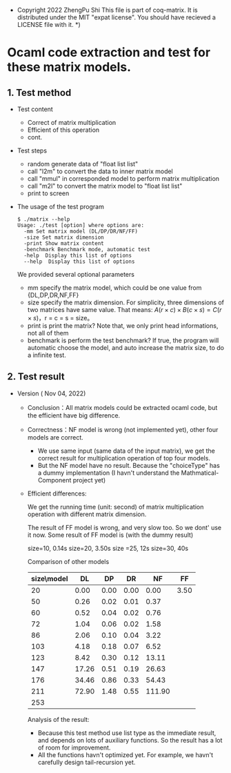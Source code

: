 * Copyright 2022 ZhengPu Shi
  This file is part of coq-matrix. It is distributed under the MIT
  "expat license". You should have recieved a LICENSE file with it. *)

# Ocaml code extraction and test for these matrix models.

## 1. Test method

* Test content

  * Correct of matrix multiplication
  * Efficient of this operation
  * cont.

* Test steps

  * random generate data of "float list list"
  * call "l2m" to convert the data to inner matrix model
  * call "mmul" in corresponded model to perform matrix multiplication
  * call "m2l" to convert the matrix model to "float list list"
  * print to screen

* The usage of the test program

  ```
  $ ./matrix --help
  Usage: ./test [option] where options are:
    -mm Set matrix model (DL/DP/DR/NF/FF)
    -size Set matrix dimension
    -print Show matrix content
    -benchmark Benchmark mode, automatic test
    -help  Display this list of options
    --help  Display this list of options
  ```
  
  We provided several optional parameters
  
  * mm          specify the matrix model, which could be one value from {DL,DP,DR,NF,FF}
  * size        specify the matrix dimension. For simplicity, three dimensions of two matrices have same value.
	That means: $A(r\times c) \times B(c\times s) = C (r\times s)$，r = c = s = size。
  * print       is print the matrix? Note that, we only print head informations, not all of them
  * benchmark   is perform the test benchmark? If true, the program will automatic choose the model, and auto increase the matrix size, to do a infinite test.


## 2. Test result

* Version ( Nov 04, 2022)

  * Conclusion：All matrix models could be extracted ocaml code, but the efficient have big difference.

  * Correctness：NF model is wrong (not implemented yet), other four models are correct.

    * We use same input (same data of the input matrix), we get the correct result for multiplication operation of top four models.
    * But the NF model have no result. Because the "choiceType" has a dummy implementation (I havn't understand the Mathmatical-Component project yet)

  * Efficient differences:

    We get the running time (unit: second) of matrix multiplication operation with different matrix dimension.

    The result of FF model is wrong, and very slow too. So we dont' use it now.
	Some result of FF model is (with the dummy result)

    size=10, 0.14s
    size=20, 3.50s
    size =25, 12s
    size=30, 40s

    Comparison of other models

    | size\model | DL    | DP   | DR   | NF     | FF   |
    | ---------- | ----- | ---- | ---- | ------ | ---- |
    | 20         | 0.00  | 0.00 | 0.00 | 0.00   | 3.50 |
    | 50         | 0.26  | 0.02 | 0.01 | 0.37   |      |
    | 60         | 0.52  | 0.04 | 0.02 | 0.76   |      |
    | 72         | 1.04  | 0.06 | 0.02 | 1.58   |      |
    | 86         | 2.06  | 0.10 | 0.04 | 3.22   |      |
    | 103        | 4.18  | 0.18 | 0.07 | 6.52   |      |
    | 123        | 8.42  | 0.30 | 0.12 | 13.11  |      |
    | 147        | 17.26 | 0.51 | 0.19 | 26.63  |      |
    | 176        | 34.46 | 0.86 | 0.33 | 54.43  |      |
    | 211        | 72.90 | 1.48 | 0.55 | 111.90 |      |
    | 253        |       |      |      |        |      |

    Analysis of the result:

    * Because this test method use list type as the immediate result, and depends on lots of auxiliary functions. So the result has a lot of room for improvement.
    * All the functions havn't optimized yet. For example, we havn't carefully design tail-recursion yet.
